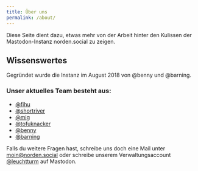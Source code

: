 ```yaml
---
title: Über uns
permalink: /about/
---
```


Diese Seite dient dazu, etwas mehr von der Arbeit hinter den Kulissen der Mastodon-Instanz norden.social zu zeigen.

## Wissenswertes
Gegründet wurde die Instanz im August 2018 von @benny und @barning.

### Unser aktuelles Team besteht aus:
<ul class="profiles">
    <li><a href="https://norden.social/@fihu">@fihu</a></li>
    <li><a href="https://norden.social/@shortriver">@shortriver</a></li>
    <li><a href="https://norden.social/@mig">@mig</a></li>
    <li><a href="https://norden.social/@tofuknacker">@tofuknacker</a></li>
    <li><a href="https://norden.social/@benny">@benny</a></li>
    <li><a href="https://norden.social/@barning">@barning</a></li>
</ul>

Falls du weitere Fragen hast, schreibe uns doch eine Mail unter [moin@norden.social](mailto:moin@norden.social) oder schreibe unserem Verwaltungsaccount [@leuchtturm](https://norden.social/@leuchtturm) auf Mastodon.

<script src="/assets/js/masto.js"></script>